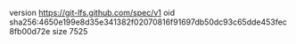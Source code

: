 version https://git-lfs.github.com/spec/v1
oid sha256:4650e199e8d35e341382f02070816f91697db50dc93c65dde453fec8fb00d72e
size 7525
